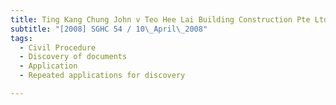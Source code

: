 ```yaml
---
title: Ting Kang Chung John v Teo Hee Lai Building Construction Pte Ltd and Others 
subtitle: "[2008] SGHC 54 / 10\_April\_2008"
tags:
  - Civil Procedure
  - Discovery of documents
  - Application
  - Repeated applications for discovery

---
```


